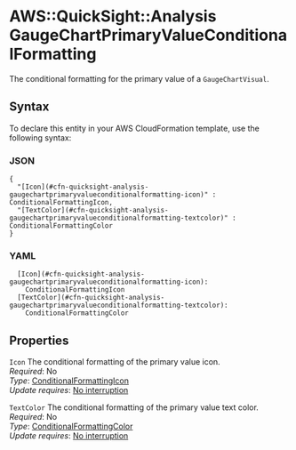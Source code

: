 # AWS::QuickSight::Analysis GaugeChartPrimaryValueConditionalFormatting<a name="aws-properties-quicksight-analysis-gaugechartprimaryvalueconditionalformatting"></a>

The conditional formatting for the primary value of a `GaugeChartVisual`\.

## Syntax<a name="aws-properties-quicksight-analysis-gaugechartprimaryvalueconditionalformatting-syntax"></a>

To declare this entity in your AWS CloudFormation template, use the following syntax:

### JSON<a name="aws-properties-quicksight-analysis-gaugechartprimaryvalueconditionalformatting-syntax.json"></a>

```
{
  "[Icon](#cfn-quicksight-analysis-gaugechartprimaryvalueconditionalformatting-icon)" : ConditionalFormattingIcon,
  "[TextColor](#cfn-quicksight-analysis-gaugechartprimaryvalueconditionalformatting-textcolor)" : ConditionalFormattingColor
}
```

### YAML<a name="aws-properties-quicksight-analysis-gaugechartprimaryvalueconditionalformatting-syntax.yaml"></a>

```
  [Icon](#cfn-quicksight-analysis-gaugechartprimaryvalueconditionalformatting-icon): 
    ConditionalFormattingIcon
  [TextColor](#cfn-quicksight-analysis-gaugechartprimaryvalueconditionalformatting-textcolor): 
    ConditionalFormattingColor
```

## Properties<a name="aws-properties-quicksight-analysis-gaugechartprimaryvalueconditionalformatting-properties"></a>

`Icon`  <a name="cfn-quicksight-analysis-gaugechartprimaryvalueconditionalformatting-icon"></a>
The conditional formatting of the primary value icon\.  
*Required*: No  
*Type*: [ConditionalFormattingIcon](aws-properties-quicksight-analysis-conditionalformattingicon.md)  
*Update requires*: [No interruption](https://docs.aws.amazon.com/AWSCloudFormation/latest/UserGuide/using-cfn-updating-stacks-update-behaviors.html#update-no-interrupt)

`TextColor`  <a name="cfn-quicksight-analysis-gaugechartprimaryvalueconditionalformatting-textcolor"></a>
The conditional formatting of the primary value text color\.  
*Required*: No  
*Type*: [ConditionalFormattingColor](aws-properties-quicksight-analysis-conditionalformattingcolor.md)  
*Update requires*: [No interruption](https://docs.aws.amazon.com/AWSCloudFormation/latest/UserGuide/using-cfn-updating-stacks-update-behaviors.html#update-no-interrupt)